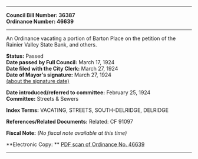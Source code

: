 * * * * *  
  
**Council Bill Number: [](#h0)[](#h2)36387**   
**Ordinance Number: 46639**  
  
* * * * *  
  
An Ordinance vacating a portion of Barton Place on the petition of the Rainier Valley State Bank, and others.  
  
**Status:** Passed   
**Date passed by Full Council:** March 17, 1924   
**Date filed with the City Clerk:** March 27, 1924   
**Date of Mayor's signature:** March 27, 1924   
[(about the signature date)](/~public/approvaldate.htm)   
  
  
**Date introduced/referred to committee:** February 25, 1924   
**Committee:** Streets & Sewers   
  
**Index Terms:** VACATING, STREETS, SOUTH-DELRIDGE, DELRIDGE  
  
**References/Related Documents:** Related: CF 91097  
  
**Fiscal Note:** *(No fiscal note available at this time)*  
  
**Electronic Copy: ** [PDF scan of Ordinance No. 46639](/~archives/Ordinances/Ord_46639.pdf)  
  
* * * * *  
